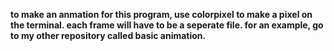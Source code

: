 <r> <g> <b>to make an anmation for this program, use colorpixel <r> <g> <b> to make a pixel on the terminal. each frame will have to be a seperate file. for an example, go to my other repository called basic animation.
